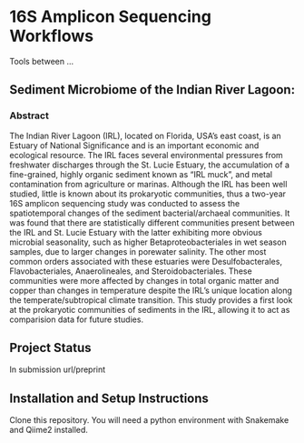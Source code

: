 # 16S Amplicon Sequencing Workflows

Tools between ...

## Sediment Microbiome of the Indian River Lagoon:

### Abstract
The Indian River Lagoon (IRL), located on Florida, USA’s east coast, is an Estuary of National Significance and is an important economic and ecological resource. The IRL faces several environmental pressures from freshwater discharges through the St. Lucie Estuary, the accumulation of a fine-grained, highly organic sediment known as “IRL muck”, and metal contamination from agriculture or marinas. Although the IRL has been well studied, little is known about its prokaryotic communities, thus a two-year 16S amplicon sequencing study was conducted to assess the spatiotemporal changes of the sediment bacterial/archaeal communities. It was found that there are statistically different communities present between the IRL and St. Lucie Estuary with the latter exhibiting more obvious microbial seasonality, such as higher Betaproteobacteriales in wet season samples, due to larger changes in porewater salinity. The other most common orders associated with these estuaries were Desulfobacterales, Flavobacteriales, Anaerolineales, and Steroidobacteriales. These communities were more affected by changes in total organic matter and copper than changes in temperature despite the IRL’s unique location along the temperate/subtropical climate transition. This study provides a first look at the prokaryotic communities of sediments in the IRL, allowing it to act as comparision data for future studies. 

## Project Status
In submission
url/preprint

## Installation and Setup Instructions
Clone this repository. You will need a python environment with Snakemake and Qiime2 installed.  


